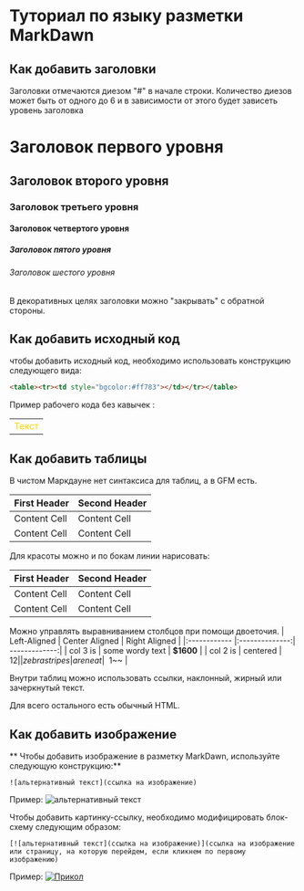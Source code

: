 # Туториал по языку разметки MarkDawn

## Как добавить заголовки

Заголовки отмечаются диезом "#" в начале строки. Количество диезов может быть от одного до 6 и в зависимости от этого будет зависеть уровень заголовка

# Заголовок первого уровня
## Заголовок второго уровня
### Заголовок третьего уровня
#### Заголовок четвертого уровня
##### Заголовок пятого уровня
###### Заголовок шестого уровня

В декоративных целях заголовки можно "закрывать" с обратной стороны.

## Как добавить исходный код

чтобы добавить исходный код, необходимо использовать конструкцию следующего вида:
```html
<table><tr><td style="bgcolor:#ff783"></td></tr></table>
```
Пример рабочего кода без кавычек :
<table><tr><td style="color:#FFD700">Текст</td></tr></table>

## Как добавить таблицы

В чистом Маркдауне нет синтаксиса для таблиц, а в GFM есть.

First Header | Second Header
------------- | -------------
Content Cell | Content Cell
Content Cell | Content Cell

Для красоты можно и по бокам линии нарисовать:

| First Header | Second Header |
| ------------ | ------------ |
| Content Cell | Content Cell |
| Content Cell | Content Cell |

Можно управлять выравниванием столбцов при помощи
двоеточия.
| Left-Aligned | Center Aligned | Right Aligned |
|:------------ |:--------------:| -------------:|
| col 3 is | some wordy text | **$1600** |
| col 2 is | centered | $12 |
| zebra stripes | are neat | ~~$1~~ |

Внутри таблиц можно использовать ссылки, наклонный,
жирный или зачеркнутый текст.

Для всего остального есть обычный HTML.

## Как добавить изображение

** Чтобы добавить изображение в разметку MarkDawn, используйте следующую конструкцию:**
```
![альтернативный текст](ссылка на изображение)
```
Пример:
![альтернативный текст](https://i.pinimg.com/736x/c5/6b/2f/c56b2f4c9309457ee52b4278b0792bda--dandelion-wine-my-childhood.jpg)

Чтобы добавить картинку-ссылку, необходимо модифицировать блок-схему следующим образом:

```
[![альтернативный текст](ссылка на изображение)](ссылка на изображение или страницу, на которую перейдем, если кликнем по первому изображению)
```

Пример:
[![Прикол](https://i.ytimg.com/vi/P5e7TRv7JRE/maxresdefault.jpg)](https://www.youtube.com/watch?v=dQw4w9WgXcQ)
